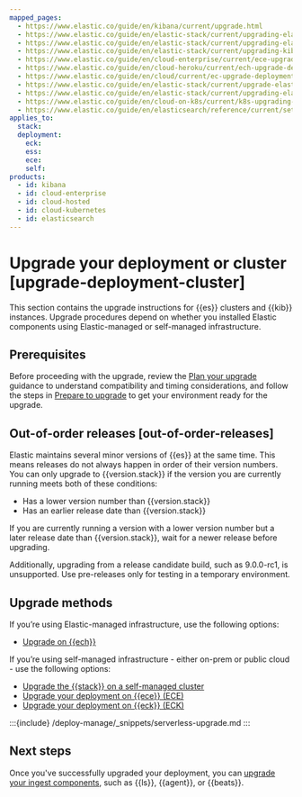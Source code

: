 ```yaml
---
mapped_pages:
  - https://www.elastic.co/guide/en/kibana/current/upgrade.html
  - https://www.elastic.co/guide/en/elastic-stack/current/upgrading-elastic-stack.html
  - https://www.elastic.co/guide/en/elastic-stack/current/upgrading-elasticsearch.html
  - https://www.elastic.co/guide/en/elastic-stack/current/upgrading-kibana.html
  - https://www.elastic.co/guide/en/cloud-enterprise/current/ece-upgrade-deployment.html
  - https://www.elastic.co/guide/en/cloud-heroku/current/ech-upgrade-deployment.html
  - https://www.elastic.co/guide/en/cloud/current/ec-upgrade-deployment.html
  - https://www.elastic.co/guide/en/elastic-stack/current/upgrade-elastic-stack-for-elastic-cloud.html
  - https://www.elastic.co/guide/en/elastic-stack/current/upgrading-elastic-stack-on-prem.html
  - https://www.elastic.co/guide/en/cloud-on-k8s/current/k8s-upgrading-stack.html
  - https://www.elastic.co/guide/en/elasticsearch/reference/current/setup-upgrade.html
applies_to:
  stack:
  deployment:
    eck:
    ess:
    ece:
    self:
products:
  - id: kibana
  - id: cloud-enterprise
  - id: cloud-hosted
  - id: cloud-kubernetes
  - id: elasticsearch
---
```


# Upgrade your deployment or cluster [upgrade-deployment-cluster]

This section contains the upgrade instructions for {{es}} clusters and {{kib}} instances. Upgrade procedures depend on whether you installed Elastic components using Elastic-managed or self-managed infrastructure.

## Prerequisites

Before proceeding with the upgrade, review the [Plan your upgrade](/deploy-manage/upgrade/plan-upgrade.md) guidance to understand compatibility and timing considerations, and follow the steps in [Prepare to upgrade](/deploy-manage/upgrade/prepare-to-upgrade.md) to get your environment ready for the upgrade.

## Out-of-order releases [out-of-order-releases]

Elastic maintains several minor versions of {{es}} at the same time. This means releases do not always happen in order of their version numbers. You can only upgrade to {{version.stack}} if the version you are currently running meets both of these conditions:

* Has a lower version number than {{version.stack}}
* Has an earlier release date than {{version.stack}}

If you are currently running a version with a lower version number but a later release date than {{version.stack}}, wait for a newer release before upgrading.

Additionally, upgrading from a release candidate build, such as 9.0.0-rc1, is unsupported. Use pre-releases only for testing in a temporary environment.

## Upgrade methods

If you’re using Elastic-managed infrastructure, use the following options:

* [Upgrade on {{ech}}](/deploy-manage/upgrade/deployment-or-cluster/upgrade-on-ech.md)

If you’re using self-managed infrastructure - either on-prem or public cloud - use the following options:

* [Upgrade the {{stack}} on a self-managed cluster](/deploy-manage/upgrade/deployment-or-cluster/self-managed.md)
* [Upgrade your deployment on {{ece}} (ECE)](/deploy-manage/upgrade/deployment-or-cluster/upgrade-on-ece.md)
* [Upgrade your deployment on {{eck}} (ECK)](/deploy-manage/upgrade/deployment-or-cluster/upgrade-on-eck.md)

:::{include} /deploy-manage/_snippets/serverless-upgrade.md
:::

## Next steps

Once you've successfully upgraded your deployment, you can [upgrade your ingest components](./ingest-components.md), such as {{ls}}, {{agent}}, or {{beats}}.